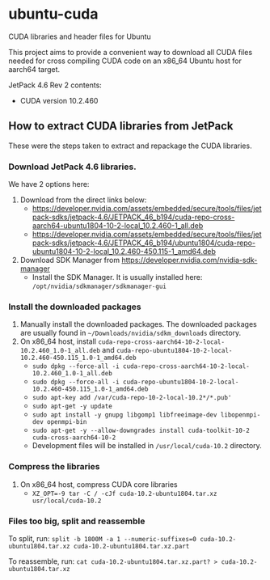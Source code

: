 # ubuntu-cuda
CUDA libraries and header files for Ubuntu

This project aims to provide a convenient way to download all CUDA files needed for cross compiling CUDA code on an x86_64 Ubuntu host for aarch64 target.

JetPack 4.6 Rev 2 contents:
- CUDA version 10.2.460

## How to extract CUDA libraries from JetPack

These were the steps taken to extract and repackage the CUDA libraries.

### Download JetPack 4.6 libraries.

We have 2 options here:
1. Download from the direct links below:
   -  https://developer.nvidia.com/assets/embedded/secure/tools/files/jetpack-sdks/jetpack-4.6/JETPACK_46_b194/cuda-repo-cross-aarch64-ubuntu1804-10-2-local_10.2.460-1_all.deb
   -  https://developer.nvidia.com/assets/embedded/secure/tools/files/jetpack-sdks/jetpack-4.6/JETPACK_46_b194/ubuntu1804/cuda-repo-ubuntu1804-10-2-local_10.2.460-450.115-1_amd64.deb
2. Download SDK Manager from https://developer.nvidia.com/nvidia-sdk-manager
   - Install the SDK Manager. It is usually installed here: `/opt/nvidia/sdkmanager/sdkmanager-gui`

### Install the downloaded packages

1. Manually install the downloaded packages. The downloaded packages are usually found in `~/Downloads/nvidia/sdkm_downloads` directory.
2. On x86_64 host, install `cuda-repo-cross-aarch64-10-2-local-10.2.460_1.0-1_all.deb` and `cuda-repo-ubuntu1804-10-2-local-10.2.460-450.115_1.0-1_amd64.deb`
   - `sudo dpkg --force-all -i cuda-repo-cross-aarch64-10-2-local-10.2.460_1.0-1_all.deb`
   - `sudo dpkg --force-all -i cuda-repo-ubuntu1804-10-2-local-10.2.460-450.115_1.0-1_amd64.deb`
   - `sudo apt-key add /var/cuda-repo-10-2-local-10.2*/*.pub'`
   - `sudo apt-get -y update`
   - `sudo apt install -y gnupg libgomp1 libfreeimage-dev libopenmpi-dev openmpi-bin`
   - `sudo apt-get -y --allow-downgrades install cuda-toolkit-10-2 cuda-cross-aarch64-10-2`
   - Development files will be installed in `/usr/local/cuda-10.2` directory.

### Compress the libraries

1. On x86_64 host, compress CUDA core libraries
   - `XZ_OPT=-9 tar -C / -cJf cuda-10.2-ubuntu1804.tar.xz usr/local/cuda-10.2`



### Files too big, split and reassemble

To split, run: `split -b 1800M -a 1 --numeric-suffixes=0 cuda-10.2-ubuntu1804.tar.xz cuda-10.2-ubuntu1804.tar.xz.part`

To reassemble, run: `cat cuda-10.2-ubuntu1804.tar.xz.part? > cuda-10.2-ubuntu1804.tar.xz`
